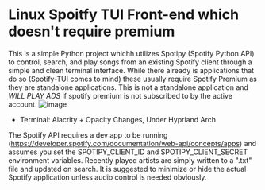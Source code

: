 # Linux Spoitfy TUI Front-end which doesn't require premium
This is a simple Python project whichh utilizes Spotipy (Spotify Python API) to control, search, and play songs from an existing Spotify client through a simple and clean terminal interface. While there already is applications that do so (Spotify-TUI comes to mind) these usually require Spotify Premium as they are standalone applications. This is not a standalone application and *WILL PLAY ADS* if spotify premium is not subscribed to by the active account. 
![image](https://github.com/RLB2310/SpotSonic/assets/107162850/24bd0667-6ce2-4438-a65e-2b5cb2eda53f)

* Terminal: Alacrity + Opacity Changes, Under Hyprland Arch

The Spotify API requires a dev app to be running (https://developer.spotify.com/documentation/web-api/concepts/apps) and assumes you set the SPOTIPY_CLIENT_ID and SPOTIPY_CLIENT_SECRET environment variables. 
Recently played artists are simply written to a ".txt" file and updated on search.
It is suggested to minimize or hide the actual Spotify application unless audio control is needed obviously.
